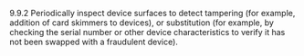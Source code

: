 9.9.2 Periodically inspect device 
surfaces to detect tampering (for 
example, addition of card skimmers to 
devices), or substitution (for example, 
by checking the serial number or other 
device characteristics to verify it has 
not been swapped with a fraudulent 
device). 
